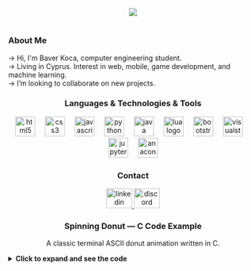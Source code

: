<!--
**BaverKoca/BaverKoca** is a ✨ _special_ ✨ repository because its `README.md` (this file) appears on your GitHub profile.

Here are some ideas to get you started:

- 🔭 I’m currently working on ...
- 🌱 I’m currently learning ...
- 👯 I’m looking to collaborate on ...
- 🤔 I’m looking for help with ...
- 💬 Ask me about ...(function() {
- 📫 How to reach me: ...
- 😄 Pronouns: ...
- ⚡ Fun fact: ...
-->

<div align="center">
  <img height="" src="https://hackaday.com/wp-content/uploads/2020/07/spinning-donut-featured.gif"  />
</div>


<h1 align="left"><Hi there></h1>


<h3 align="left">About Me</h3>


<p align="left">-> Hi, I'm Baver Koca, computer engineering student. <br>-> Living in Cyprus. Interest in web, mobile, game development, and machine learning.<br>-> I’m looking to collaborate on new projects.</p>


<h3 align="center">Languages & Technologies & Tools</h3>


<div align="center">
  <img src="https://cdn.jsdelivr.net/gh/devicons/devicon/icons/html5/html5-original.svg" height="40" alt="html5 logo"  />
  <img width="12" />
  <img src="https://cdn.jsdelivr.net/gh/devicons/devicon/icons/css3/css3-original.svg" height="40" alt="css3 logo"  />
  <img width="12" />
  <img src="https://cdn.jsdelivr.net/gh/devicons/devicon/icons/javascript/javascript-original.svg" height="40" alt="javascript logo"  />
  <img width="12" />
  <img src="https://cdn.jsdelivr.net/gh/devicons/devicon/icons/python/python-original.svg" height="40" alt="python logo"  />
  <img width="12" />
  <img src="https://cdn.jsdelivr.net/gh/devicons/devicon/icons/java/java-original.svg" height="40" alt="java logo"  />
  <img width="12" />
  <img src="https://cdn.jsdelivr.net/gh/devicons/devicon/icons/lua/lua-original.svg" height="40" alt="lua logo"  />
  <img width="12" />
  <img src="https://skillicons.dev/icons?i=bootstrap" height="40" alt="bootstrap logo"  />
  <img width="12" />
  <img src="https://cdn.jsdelivr.net/gh/devicons/devicon/icons/visualstudio/visualstudio-plain.svg" height="40" alt="visualstudio logo"  />
  <img width="12" />
  <img src="https://cdn.jsdelivr.net/gh/devicons/devicon/icons/jupyter/jupyter-original.svg" height="40" alt="jupyter logo"  />
  <img width="12" />
  <img src="https://cdn.jsdelivr.net/gh/devicons/devicon/icons/anaconda/anaconda-original.svg" height="40" alt="anaconda logo"  />
</div>


<h3 align="center">Contact</h3>


<div align="center">
  <a href="https://www.linkedin.com/in/baver-koca" target="_blank"/a>
    <img src="https://raw.githubusercontent.com/maurodesouza/profile-readme-generator/master/src/assets/icons/social/linkedin/default.svg" width="52" height="40" alt="linkedin logo"  />
  </a>
  <a href="mailto:baver.koca00@gmail.com" target="_blank">
    <img src="https://raw.githubusercontent.com/maurodesouza/profile-readme-generator/master/src/assets/icons/social/gmail/default.svg" width="52" height="40" alt="discord logo"  />
  </a>
</div>


<h3 align="center">Spinning Donut — C Code Example</h3>

<p align="center">
  A classic terminal ASCII donut animation written in C.
</p>

<details>
<summary><strong>Click to expand and see the code</strong></summary>

```c
#include <stdio.h>
#include <math.h>
#include <string.h>
#include <unistd.h>

int main() {
    float A = 0, B = 0;
    int width = 80;
    int height = 22;
    float z[1760];
    char b[1760];

    printf("\x1b[2J");

    while (1) {
        memset(b, ' ', 1760);
        memset(z, 0, 1760 * sizeof(float));

        for (float theta = 0; theta < 2 * M_PI; theta += 0.07) {
            for (float phi = 0; phi < 2 * M_PI; phi += 0.02) {
                float sin_theta = sin(theta);
                float cos_theta = cos(theta);
                float sin_phi = sin(phi);
                float cos_phi = cos(phi);
                float sin_A = sin(A);
                float cos_A = cos(A);
                float sin_B = sin(B);
                float cos_B = cos(B);

                float R1 = 1;
                float R2 = 2;

                float circle_x = R2 + R1 * cos_theta;
                float circle_y = R1 * sin_theta;

                float x = circle_x * (cos_B * cos_phi + sin_A * sin_B * sin_phi) - circle_y * cos_A * sin_B;
                float y = circle_x * (sin_B * cos_phi - sin_A * cos_B * sin_phi) + circle_y * cos_A * cos_B;
                float z_coord = 5 + cos_A * circle_x * sin_phi + circle_y * sin_A;
                float ooz = 1 / z_coord;

                int xp = (int)(width / 2 + 30 * ooz * x);
                int yp = (int)(height / 2 - 15 * ooz * y);

                float L = cos_phi * cos_theta * sin_B - cos_A * cos_theta * sin_phi - sin_A * sin_theta + cos_B * (cos_A * sin_theta - cos_theta * sin_A * sin_phi);

                int luminance_index = (int)(L * 8);
                if (luminance_index >= 0 && xp >= 0 && xp < width && yp >= 0 && yp < height) {
                    int idx = xp + yp * width;
                    if (ooz > z[idx]) {
                        z[idx] = ooz;
                        const char luminance_chars[] = ".,-~:;=!*#$@";
                        b[idx] = luminance_chars[luminance_index > 11 ? 11 : luminance_index];
                    }
                }
            }
        }

        printf("\x1b[H");
        for (int k = 0; k < height * width; k++) {
            putchar(k % width ? b[k] : '\n');
        }

        A += 0.04;
        B += 0.02;
        usleep(30000);
    }

    return 0;
}
